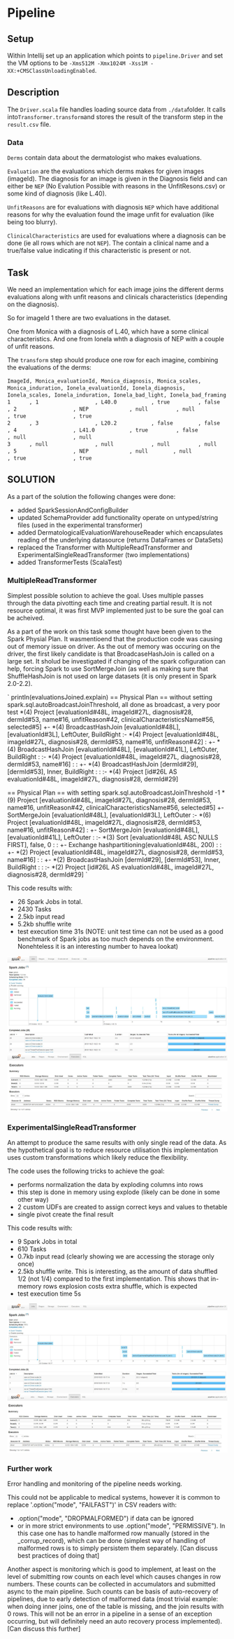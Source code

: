 # Pipeline

## Setup

Within Intellij set up an application which points to `pipeline.Driver` and set the VM options to be `-Xms512M -Xmx1024M -Xss1M -XX:+CMSClassUnloadingEnabled`.

## Description

The `Driver.scala` file handles loading source data from `./data`folder. It calls into`Transformer.transform`and stores the result of the transform step in the `result.csv` file.

### Data

`Derms` contain data about the dermatologist who makes evaluations.

`Evaluation` are the evaluations which derms makes for given images (imageId). The diagnosis for an image is given in the Diagnosis field and can either be `NEP` (No Evalution Possible with reasons in the UnfitResons.csv) or some kind of diagnosis (like L.40).

`UnfitReasons` are for evaluations with diagnosis `NEP` which have additional reasons for why the evaluation found the image unfit for evaluation (like being too blurry).

`ClinicalCharacteristics` are used for evaluations where a diagnosis can be done (ie all rows which are not `NEP`). The contain a clinical name and a true/false value indicating if this characteristic is present or not.

## Task

We need an implementation which for each image joins the different derms evaluations along with unfit reasons and clinicals characteristics (depending on the diagnosis).

So for imageId 1 there are two evaluations in the dataset. 

One from Monica with a diagnosis of L.40, which have a some clinical characteristics.
And one from Ionela whth a diagnosis of NEP with a couple of unfit reasons.

The `transform` step should produce one row for each imagine, combining the evaluations of the derms:

```
ImageId, Monica_evaluationId, Monica_diagnosis, Monica_scales, Monica_induration, Ionela_evaluationId, Ionela_diagnosis, Ionela_scales, Ionela_induration, Ionela_bad_light, Ionela_bad_framing
1      , 1                  , L40.0           , true         , false            , 2                  , NEP             , null         , null             , true               , true   
2      , 3                  , L20.2           , false        , false            , 4                  , L41.0           , true         , false            , null               , null        
3      , null               , null            , null         , null             , 5                  , NEP             , null        , null              , true               , true
```

## SOLUTION

As a part of the solution the following changes were done:
* added SparkSessionAndConfigBuilder
* updated SchemaProvider add functionality operate on untyped/string files (used in the experimental transformer)
* added DermatologicalEvaluationWarehouseReader which encapsulates reading of the underlying datasource (returns DataFrames or DataSets)
* replaced the Transformer with MultipleReadTransformer and ExperimentalSingleReadTransformer (two implementations)
* added TransformerTests (ScalaTest)

### MultipleReadTransformer
Simplest possible solution to achieve the goal. Uses multiple passes through the data pivotting each time and creating
partial result. It is not resource optimal, it was first MVP implemented just to be sure the goal can be acheived.

As a part of the work on this task some thought have been given to the Spark Physial Plan. It wasmentioend that the
production code was causing out of memory issue on driver. As the out of memory was occuring on the driver, the first
likely candidate is that BroadcaseHashJoin is called on a large set. It sholud be investigated if changing of the
spark cofiguration can help, forcing Spark to use SortMergeJoin (as well as making sure that ShuffleHashJoin is not used
on large datasets (it is only present in Spark 2.0-2.2).

`
println(evaluationsJoined.explain)
== Physical Plan == without setting spark.sql.autoBroadcastJoinThreshold, all done as broadcast, a very poor test
*(4) Project [evaluationId#48L, imageId#27L, diagnosis#28, dermId#53, name#16, unfitReason#42, clinicalCharacteristicsName#56, selected#5]
+- *(4) BroadcastHashJoin [evaluationId#48L], [evaluationId#3L], LeftOuter, BuildRight
:- *(4) Project [evaluationId#48L, imageId#27L, diagnosis#28, dermId#53, name#16, unfitReason#42]
:  +- *(4) BroadcastHashJoin [evaluationId#48L], [evaluationId#41L], LeftOuter, BuildRight
  :     :- *(4) Project [evaluationId#48L, imageId#27L, diagnosis#28, dermId#53, name#16]
:     :  +- *(4) BroadcastHashJoin [dermId#29], [dermId#53], Inner, BuildRight
  :     :     :- *(4) Project [id#26L AS evaluationId#48L, imageId#27L, diagnosis#28, dermId#29]

 == Physical Plan == with setting spark.sql.autoBroadcastJoinThreshold -1
 *(9) Project [evaluationId#48L, imageId#27L, diagnosis#28, dermId#53, name#16, unfitReason#42, clinicalCharacteristicsName#56, selected#5]
 +- SortMergeJoin [evaluationId#48L], [evaluationId#3L], LeftOuter
    :- *(6) Project [evaluationId#48L, imageId#27L, diagnosis#28, dermId#53, name#16, unfitReason#42]
    :  +- SortMergeJoin [evaluationId#48L], [evaluationId#41L], LeftOuter
    :     :- *(3) Sort [evaluationId#48L ASC NULLS FIRST], false, 0
    :     :  +- Exchange hashpartitioning(evaluationId#48L, 200)
    :     :     +- *(2) Project [evaluationId#48L, imageId#27L, diagnosis#28, dermId#53, name#16]
    :     :        +- *(2) BroadcastHashJoin [dermId#29], [dermId#53], Inner, BuildRight
    :     :           :- *(2) Project [id#26L AS evaluationId#48L, imageId#27L, diagnosis#28, dermId#29]
`

This code results with:
* 26 Spark Jobs in total.
* 2430 Tasks
* 2.5kb input read
* 5.2kb shuffle write
* test execution time 31s (NOTE: unit test time can not be used as a good benchmark of Spark jobs as too much depends on the environment. Nonehteless it is an interesting number to havea lookat)

![sparkjobs](images/multiplepass-sparkjobs.JPG)
![executors](images/multiplepass-executors.JPG)

### ExperimentalSingleReadTransformer

An attempt to produce the same results with only single read of the data. As the hypothetical goal is to reduce resource
utilisation this implementation uses custom transformations which likely reduce the flexibility.

The code uses the following tricks to achieve the goal:
* performs normalization the data by exploding columns into rows
* this step is done in memory using explode (likely can be done in some other way)
* 2 custom UDFs are created to assign correct keys and values to thetable
* single pivot create the final result

This code results with:
* 9 Spark Jobs in total
* 610 Tasks
* 0.7kb input read (clearly showing we are accessing the storage only once)
* 2.5kb shuffle write. This is interesting, as the amount of data shuffled 1/2 (not 1/4) compared to the first implementation. This shows that in-memory rows explosion costs extra shuffle, which is expected
* test execution time 5s

![sparkjobs](images/singlepass-sparkjobs.JPG)
![executors](images/singlepass-executors.JPG)

### Further work
Error handling and monitoring of the pipeline needs working.

This could not be applicable to medical systems, however it is common to replace '.option("mode", "FAILFAST")' in CSV readers
with:
 * .option("mode", "DROPMALFORMED") if data can be ignored
 * or in more strict environments to use .option("mode", "PERMISSIVE"). In this case one has to handle malformed row manually (stored in the _corrup_record), which can be done (simplest way of handling of malformed rows is to simply persistem them separately. [Can discuss best practices of doing that]

 Another aspect is monitoring which is good to implement, at least on the level of submitting row counts on each level which
 causes changes in row numbers. These counts can be collected in accumulators and submitted async to the main pipeline.
 Such counts can be basis of auto-recovery of pipelines, due to early detection of malformed data (most trivial example: when doing
 inner joins, one of the table is missing, and the join results with 0 rows. This will not be an error in a pipeline in a sense
 of an exception occurring, but will definitely need an auto recovery process implemented).
 [Can discuss this further]


